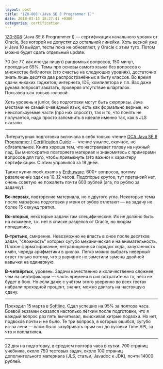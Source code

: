 ```yaml
---
layout: post
title: "1Z0-808 (Java SE 8 Programmer I)"
date: 2018-03-15 18:27:41 +0300
categories: certification
---
```

[1Z0-808](https://education.oracle.com/pls/web_prod-plq-dad/db_pages.getpage?page_id=5001&get_params=p_exam_id:1Z0-808) (Java SE 8 Programmer I) — сертификация начального уровня от Oracle, без которой не допустят до остальной линейки. Хоть весной уже и Java 10 выйдет, тесты пока не обновляют, у Oracle с этим туго. Потом можно будет сдать отдельный update.

70 (не 77, как иногда пишут) рандомных вопросов, 150 минут, проходные 65%. Темы про основы самого языка без вопросов о множестве библиотек (это счастье на следующих уровнях), достаточно знать лишь десятка два распространённых в быту классов. Во время сдачи никаких гаджетов, интернета, IDE, компилятора и т.п. Вас даже рукава попросят закатать, проверяя отсутствие шпаргалок. Пользоваться только головой.

Хоть уровень и junior, без подготовки могут быть сюрпризы. Java местами не самый очевидный язык, есть как формально верные, но неиспользуемые части (про них спросят), так и то, что понять не получается, надо просто запомнить в идеале именно так, как в JLS сказано.

---

Литературная подготовка включала в себя только чтение [OCA Java SE 8 Programmer I Certification Guide](/2018/03/13/knigi-oca-java-se-8-programmer-i-certification-guide/) — чтение унылое, скучное, но обязательное. Книга хороша тем, что настраивает голову на нужный лад. Вы многократно повторяете материал и знакомитесь с примерами вопросов для того, чтобы привыкнуть (это важно) к характеру сертификации. С этим управился за 18 дней.

Также купил mock exams у [Enthuware](http://enthuware.com/). 600+ вопросов, потому развлечение эдак на 10..12 часов. Подспорье крутое, тут претензий нет, очень советую не пожалеть почти 600 рублей (ага, по рублю за задачку).

**Во-первых**, повторение материала, но с другого угла. Некоторые темы после марафона подготовки у меня от зубов отлетают — на задачу не более 15 секунд тратил.

**Во-вторых**, некоторые задачи там специфические. Их не должно быть на экзамене, т.к. нет в списке разделов от Oracle, но людям попадались.

**В-третьих**, смирение. Невозможно не впасть в оное после десятков задач, "сложность" которых сугубо механическая и на внимательность. Плохое форматирование, нетрадиционный порядок кода, запутанность имён, череда арифметики в циклах. Легко можно выбрать неверный ответ только потому, что в варианте не заметили замены двойной кавычки на одинарную.

**В-четвёртых**, уровень. Задачи качественно и количественно сложнее, чем на сертификации — часть времени и сил потратите на то, чего не будет в бою. Но если даже с учётом этого уверенно во всех тестах набрали проходной процент, значит, можно двигать на настоящую сдачу.

---

Проходил 15 марта в [Softline](http://edu.softline.ru). Сдал успешно на 95% за полтора часа. Боевой экзамен оказался настолько лёгким после подготовки, что я каждый вопрос раз пять вычитывал, выискивая хитрые подвохи. Но нет, подвохов почти и не было. Те три вопроса, в которых ошибся, сугубо из-за лени — влом было зазубривать прям вот до пуговки Time API, за что и поплатился.

---

22 дня на подготовку, в среднем полтора часа в сутки. 700 страниц учебника, около 750 тестовых задач, около 100 страниц дополнительного материала (JLS, статьи, Javadoc  к JDK), почти 14000 рублей.
